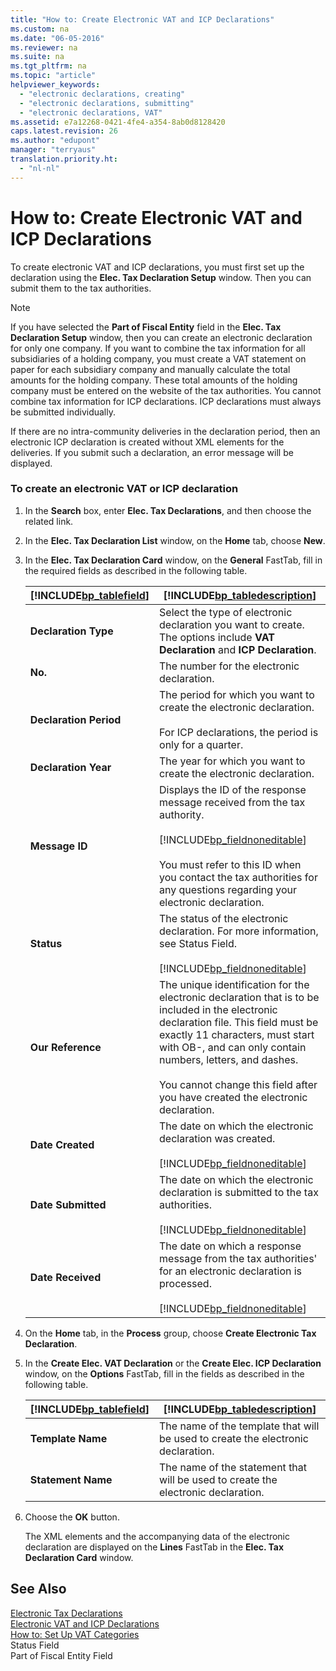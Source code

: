 ```yaml
---
title: "How to: Create Electronic VAT and ICP Declarations"
ms.custom: na
ms.date: "06-05-2016"
ms.reviewer: na
ms.suite: na
ms.tgt_pltfrm: na
ms.topic: "article"
helpviewer_keywords: 
  - "electronic declarations, creating"
  - "electronic declarations, submitting"
  - "electronic declarations, VAT"
ms.assetid: e7a12268-0421-4fe4-a354-8ab0d8128420
caps.latest.revision: 26
ms.author: "edupont"
manager: "terryaus"
translation.priority.ht: 
  - "nl-nl"
---
```

# How to: Create Electronic VAT and ICP Declarations
To create electronic VAT and ICP declarations, you must first set up the declaration using the **Elec. Tax Declaration Setup** window. Then you can submit them to the tax authorities.  
  
> [!NOTE]  
>  If you have selected the **Part of Fiscal Entity** field in the **Elec. Tax Declaration Setup** window, then you can create an electronic declaration for only one company. If you want to combine the tax information for all subsidiaries of a holding company, you must create a VAT statement on paper for each subsidiary company and manually calculate the total amounts for the holding company. These total amounts of the holding company must be entered on the website of the tax authorities. You cannot combine tax information for ICP declarations. ICP declarations must always be submitted individually.  
  
 If there are no intra\-community deliveries in the declaration period, then an electronic ICP declaration is created without XML elements for the deliveries. If you submit such a declaration, an error message will be displayed.  
  
### To create an electronic VAT or ICP declaration  
  
1.  In the **Search** box, enter **Elec. Tax Declarations**, and then choose the related link.  
  
2.  In the **Elec. Tax Declaration List** window, on the **Home** tab, choose **New**.  
  
3.  In the **Elec. Tax Declaration Card** window, on the **General** FastTab, fill in the required fields as described in the following table.  
  
    |[!INCLUDE[bp_tablefield](../../ApplicationDesign/includes/bp_tablefield_md.md)]|[!INCLUDE[bp_tabledescription](../../ApplicationDesign/includes/bp_tabledescription_md.md)]|  
    |---------------------------------|---------------------------------------|  
    |**Declaration Type**|Select the type of electronic declaration you want to create. The options include **VAT Declaration** and **ICP Declaration**.|  
    |**No.**|The number for the electronic declaration.|  
    |**Declaration Period**|The period for which you want to create the electronic declaration.<br /><br /> For ICP declarations, the period is only for a quarter.|  
    |**Declaration Year**|The year for which you want to create the electronic declaration.|  
    |**Message ID**|Displays the ID of the response message received from the tax authority.<br /><br /> [!INCLUDE[bp_fieldnoneditable](../../Finance/includes/bp_fieldnoneditable_md.md)]<br /><br /> You must refer to this ID when you contact the tax authorities for any questions regarding your electronic declaration.|  
    |**Status**|The status of the electronic declaration. For more information, see Status Field.<br /><br /> [!INCLUDE[bp_fieldnoneditable](../../Finance/includes/bp_fieldnoneditable_md.md)]|  
    |**Our Reference**|The unique identification for the electronic declaration that is to be included in the electronic declaration file. This field must be exactly 11 characters, must start with OB\-, and can only contain numbers, letters, and dashes.<br /><br /> You cannot change this field after you have created the electronic declaration.|  
    |**Date Created**|The date on which the electronic declaration was created.<br /><br /> [!INCLUDE[bp_fieldnoneditable](../../Finance/includes/bp_fieldnoneditable_md.md)]|  
    |**Date Submitted**|The date on which the electronic declaration is submitted to the tax authorities.<br /><br /> [!INCLUDE[bp_fieldnoneditable](../../Finance/includes/bp_fieldnoneditable_md.md)]|  
    |**Date Received**|The date on which a response message from the tax authorities' for an electronic declaration is processed.<br /><br /> [!INCLUDE[bp_fieldnoneditable](../../Finance/includes/bp_fieldnoneditable_md.md)]|  
  
4.  On the **Home** tab, in the **Process** group, choose **Create Electronic Tax Declaration**.  
  
5.  In the **Create Elec. VAT Declaration** or the **Create Elec. ICP Declaration** window, on the **Options** FastTab, fill in the fields as described in the following table.  
  
    |[!INCLUDE[bp_tablefield](../../ApplicationDesign/includes/bp_tablefield_md.md)]|[!INCLUDE[bp_tabledescription](../../ApplicationDesign/includes/bp_tabledescription_md.md)]|  
    |---------------------------------|---------------------------------------|  
    |**Template Name**|The name of the template that will be used to create the electronic declaration.|  
    |**Statement Name**|The name of the statement that will be used to create the electronic declaration.|  
  
6.  Choose the **OK** button.  
  
     The XML elements and the accompanying data of the electronic declaration are displayed on the **Lines** FastTab in the **Elec. Tax Declaration Card** window.  
  
## See Also  
 [Electronic Tax Declarations](../../LocalFunctionalityForMicrosoftDynamicsNav2016/Netherlands/electronic-tax-declarations.md)   
 [Electronic VAT and ICP Declarations](../../LocalFunctionalityForMicrosoftDynamicsNav2016/Netherlands/electronic-vat-and-icp-declarations.md)   
 [How to: Set Up VAT Categories](../../LocalFunctionalityForMicrosoftDynamicsNav2016/Netherlands/how-to-set-up-vat-categories.md)   
 Status Field   
 Part of Fiscal Entity Field